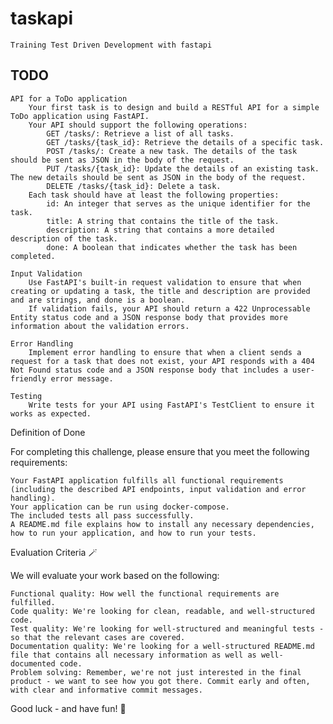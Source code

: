 # taskapi
    Training Test Driven Development with fastapi

## TODO
    API for a ToDo application
        Your first task is to design and build a RESTful API for a simple ToDo application using FastAPI.
        Your API should support the following operations:
            GET /tasks/: Retrieve a list of all tasks.
            GET /tasks/{task_id}: Retrieve the details of a specific task.
            POST /tasks/: Create a new task. The details of the task should be sent as JSON in the body of the request.
            PUT /tasks/{task_id}: Update the details of an existing task. The new details should be sent as JSON in the body of the request.
            DELETE /tasks/{task_id}: Delete a task.
        Each task should have at least the following properties:
            id: An integer that serves as the unique identifier for the task.
            title: A string that contains the title of the task.
            description: A string that contains a more detailed description of the task.
            done: A boolean that indicates whether the task has been completed.

    Input Validation
        Use FastAPI's built-in request validation to ensure that when creating or updating a task, the title and description are provided and are strings, and done is a boolean.
        If validation fails, your API should return a 422 Unprocessable Entity status code and a JSON response body that provides more information about the validation errors.

    Error Handling
        Implement error handling to ensure that when a client sends a request for a task that does not exist, your API responds with a 404 Not Found status code and a JSON response body that includes a user-friendly error message.

    Testing
        Write tests for your API using FastAPI's TestClient to ensure it works as expected.

Definition of Done

For completing this challenge, please ensure that you meet the following requirements:

    Your FastAPI application fulfills all functional requirements (including the described API endpoints, input validation and error handling).
    Your application can be run using docker-compose.
    The included tests all pass successfully.
    A README.md file explains how to install any necessary dependencies, how to run your application, and how to run your tests.

Evaluation Criteria 🪄

We will evaluate your work based on the following:

    Functional quality: How well the functional requirements are fulfilled.
    Code quality: We're looking for clean, readable, and well-structured code.
    Test quality: We're looking for well-structured and meaningful tests - so that the relevant cases are covered.
    Documentation quality: We're looking for a well-structured README.md file that contains all necessary information as well as well-documented code.
    Problem solving: Remember, we're not just interested in the final product - we want to see how you got there. Commit early and often, with clear and informative commit messages.

Good luck - and have fun! 🚀
